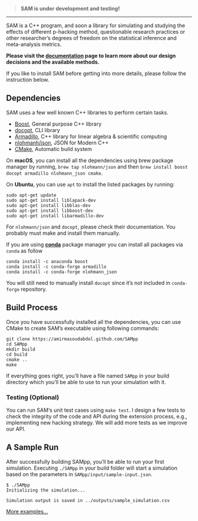 > **SAM is under development and testing!**

---

SAM is a C++ program, and soon a library for simulating and studying the effects of different p-hacking method, questionable research practices or other researcher’s degrees of freedom on the statistical inference and meta-analysis metrics. 

**Please visit the [documentation](index.md) page to learn more about our design decisions and the available methods.** 

If you like to install SAM before getting into more details, please follow the instruction below.

## Dependencies

SAM uses a few well known C++ libraries to perform certain tasks. 

- [Boost](https://github.com/docopt/docopt.cpp), General purpose C++ library 
- [docopt](https://github.com/docopt/docopt.cpp), CLI library 
- [Armadillo](http://arma.sourceforge.net/), C++ library for linear algebra & scientific computing
- [nlohmanh/json](https://github.com/nlohmann/json), JSON for Modern C++
- [CMake](https://cmake.org), Automatic build system 

On **macOS**, you can install all the dependencies using brew package manager by running, `brew tap nlohmann/json` and then `brew install boost docopt armadillo nlohmann_json cmake`.

On **Ubuntu**, you can use `apt` to install the listed packages by running:

	sudo apt-get update
	sudo apt-get install liblapack-dev
	sudo apt-get install libblas-dev
	sudo apt-get install libboost-dev
	sudo apt-get install libarmadillo-dev
	
For `nlohmann/json` and `docopt`, please check their documentation. You probably must make and install them manually. 

If you are using **[conda](https://anaconda.org)** package manager you can install all packages via `conda` as follow 

	conda install -c anaconda boost
	conda install -c conda-forge armadillo
	conda install -c conda-forge nlohmann_json
	
You will still need to manually install `docopt` since it’s not included in `conda-forge` repository. 

## Build Process

Once you have successfully installed all the dependencies, you can use CMake to create SAM’s executable using following commands:

	git clone https://amirmasoudabdol.github.com/SAMpp
	cd SAMpp
	mkdir build
	cd build
	cmake ..
	make

If everything goes right, you’ll have a file named `SAMpp` in your build directory which you’ll be able to use to run your simulation with it.

### Testing (Optional)

You can run SAM‘s unit test cases using `make test`. I design a few tests to check the integrity of the code and API during the extension process, e.g., implementing new hacking strategy. We will add more tests as we improve our API.

## A Sample Run

After successfully building SAMpp, you’ll be able to run your first simulation. Executing `./SAMpp` in your build folder will start a simulation based on the parameters in `SAMpp/input/sample-input.json`. 

	$ ./SAMpp
	Initializing the simulation...
	
	Simulation output is saved in ../outputs/sample_simulation.csv
	
[More examples...](doc/examples.md)
